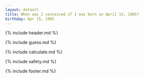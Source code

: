 ```yaml
---
layout: default
title: When was I conceived if I was born on April 15, 1905?
birthday: Apr 15, 1905
---
```


{% include header.md %}

{% include guess.md %}

{% include calculate.md %}

{% include safety.md %}

{% include footer.md %}



